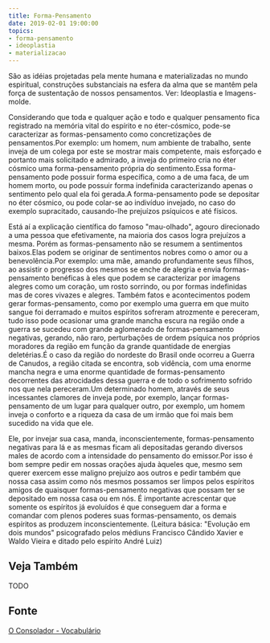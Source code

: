 ```yaml
---
title: Forma-Pensamento
date: 2019-02-01 19:00:00
topics:
- forma-pensamento
- ideoplastia
- materializacao
---
```


São as idéias projetadas pela mente humana e materializadas no mundo espiritual,
construções substanciais na esfera da alma que se mantêm pela força de
sustentação de nossos pensamentos. Ver: Ideoplastia e Imagens-molde.

Considerando que toda e qualquer ação e todo e qualquer pensamento fica
registrado na memória vital do espírito e no éter-cósmico, pode-se caracterizar
as formas-pensamento como concretizações de pensamentos.Por exemplo: um homem,
num ambiente de trabalho, sente inveja de um colega por este se mostrar mais
competente, mais esforçado e portanto mais solicitado e admirado, a inveja do
primeiro cria no éter cósmico uma forma-pensamento própria do sentimento.Essa
forma-pensamento pode possuir forma específica, como a de uma faca, de um homem
morto, ou pode possuir forma indefinida caracterizando apenas o sentimento pelo
qual ela foi gerada.A forma-pensamento pode se depositar no éter cósmico, ou
pode colar-se ao indivíduo invejado, no caso do exemplo supracitado,
causando-lhe prejuízos psíquicos e até físicos.

Está aí a explicação científica do famoso "mau-olhado", agouro direcionado a
uma pessoa que efetivamente, na maioria dos casos logra prejuízos a mesma.
Porém as formas-pensamento não se resumem a sentimentos baixos.Elas podem se
originar de sentimentos nobres como o amor ou a benevolência.Por exemplo: uma
mãe, amando profundamente seus filhos, ao assistir o progresso dos mesmos se
enche de alegria e envia formas-pensamento benéficas à eles que podem se
caracterizar por imagens alegres como um coração, um rosto sorrindo, ou por
formas indefinidas mas de cores vivazes e alegres.  Também fatos e
acontecimentos podem gerar formas-pensamento, como por exemplo uma guerra em
que muito sangue foi derramado e muitos espíritos sofreram atrozmente e
pereceram, tudo isso pode ocasionar uma grande mancha escura na região onde a
guerra se sucedeu com grande aglomerado de formas-pensamento negativas,
gerando, não raro, perturbações de ordem psíquica nos próprios moradores da
região em função da grande quantidade de energias deletérias.É o caso da região
do nordeste do Brasil onde ocorreu a Guerra de Canudos, a região citada se
encontra, sob vidência, com uma enorme mancha negra e uma enorme quantidade de
formas-pensamento decorrentes das atrocidades dessa guerra e de todo o
sofrimento sofrido nos que nela pereceram.Um determinado homem, através de seus
incessantes clamores de inveja pode, por exemplo, lançar formas-pensamento de
um lugar para qualquer outro, por exemplo, um homem inveja o conforto e a
riqueza da casa de um irmão que foi mais bem sucedido na vida que ele.

Ele, por invejar sua casa, manda, inconscientemente, formas-pensamento
negativas para lá e as mesmas ficam ali depositadas gerando diversos males de
acordo com a intensidade do pensamento do emissor.Por isso é bom sempre pedir
em nossas orações ajuda àqueles que, mesmo sem querer exercem esse maligno
prejuízo aos outros e pedir também que nossa casa assim como nós mesmos
possamos ser limpos pelos espíritos amigos de quaisquer formas-pensamento
negativas que possam ter se depositado em nossa casa ou em nós. É importante
acrescentar que somente os espíritos já evoluídos é que conseguem dar a forma e
comandar com plenos poderes suas formas-pensamento, os demais espíritos as
produzem inconscientemente.  (Leitura básica: "Evolução em dois mundos"
psicografado pelos médiuns Francisco Cândido Xavier e Waldo Vieira e ditado
pelo espírito André Luiz)

## Veja Também
TODO

## Fonte
[O Consolador - Vocabulário](http://www.oconsolador.com.br/linkfixo/vocabulario/principal.html)


